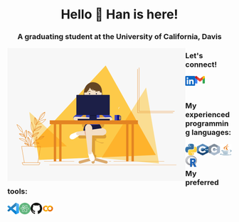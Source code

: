 <h1 align="center">Hello 👋 Han is here!</h1>
<h3 align="center">A graduating student at the University of California, Davis</h3>

<img align="left" title="Han Nguyen" alt="Han Nguyen" width="400" src="./logos/coding.gif" />

<h3>

Let's connect! <br>

<a href="https://linkedin.com/in/nguyenhan97/"><img align="left" title="LinkedIn - Han N.K. Nguyen" alt="LinkedIn" width="22px" src="./logos/linkedin.svg" /></a>
<a href="mailto:nguyenhandev@gmail.com"><img align="left" title="Han Nguyen - Mailbox" alt="Mail" width="22px" src="./logos/gmail.svg" /></a>

<br>
<br>

My experienced programming languages: <br>

<img align="left" title="Python" alt="python" width="26px" height="26px" src="./logos/python.svg" />
<img align="left" title="C++" alt="C++" width="26px" height="26px" src="./logos/cplusplus.svg" />
<img align="left" title="C" alt="C" width="26px" height="26px" src="./logos/c.svg" />
<img align="left" title="Java" alt="Java" width="26px" height="26px" src="./logos/java.svg" />
<img align="left" title="R" alt="R" width="26px" height="26px" src="./logos/r.svg" />

<br>
<br>

My preferred tools: <br>

<img align="left" title="Visual Studio Code" alt="Visual Studio Code" width="26px" src="./logos/visualstudiocode.svg" />
<img align="left" title="Atom" alt="Atom" width="26px" src="./logos/atom.svg" />
<img align="left" title="GitHub" alt="GitHub" width="26px" src="./logos/github.svg" />
<img align="left" title="Google Colab" alt="Google Colab" width="26px" src="./logos/googlecolab.png" />

</h3>
